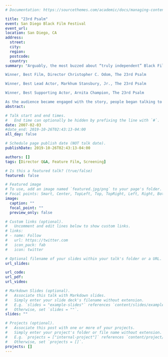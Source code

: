 ```yaml
---
# Documentation: https://sourcethemes.com/academic/docs/managing-content/

title: "23rd Psalm"
event: San Diego Black Film Festival
event_url:
location: San Diego, CA
address:
  street:
  city:
  region:
  postcode:
  country:
summary: "Arguably, the most buzzed about “truly independent” Black Film of 2007, The 23rd Psalm, lived up to it’s hype at its first public screening by winning three awards, including the San Diego Black Film Festival’s highest honor, at its freshmen entrée into the festival circuit:

Winner, Best Film, Director Christopher C. Odom, The 23rd Psalm

Winner, Best Lead Actor, Markhum Stansbury, Jr., The 23rd Psalm

Winner, Best Supporting Actor, Arnita Champion, The 23rd Psalm

As the audience became engaged with the story, people began talking to the screen, “oh my God, she’s crazy”, “he’s a liar”. There were many teary eyes during the emotional scenes as well as deep guffaws during the humorous moments. One festival participant, Rick Bartlett of San Diego, even reported that The 23rd Psalm, “healed” his back problem while watching the movie."
abstract:

# Talk start and end times.
#   End time can optionally be hidden by prefixing the line with `#`.
date: 2007-02-03
#date_end: 2019-10-26T02:43:13-04:00
all_day: false

# Schedule page publish date (NOT talk date).
publishDate: 2019-10-26T02:43:13-04:00

authors: []
tags: [Director Q&A, Feature Film, Screening]

# Is this a featured talk? (true/false)
featured: false

# Featured image
# To use, add an image named `featured.jpg/png` to your page's folder.
# Focal points: Smart, Center, TopLeft, Top, TopRight, Left, Right, BottomLeft, Bottom, BottomRight.
image:
  caption: ""
  focal_point: ""
  preview_only: false

# Custom links (optional).
#   Uncomment and edit lines below to show custom links.
# links:
# - name: Follow
#   url: https://twitter.com
#   icon_pack: fab
#   icon: twitter

# Optional filename of your slides within your talk's folder or a URL.
url_slides:

url_code:
url_pdf:
url_video:

# Markdown Slides (optional).
#   Associate this talk with Markdown slides.
#   Simply enter your slide deck's filename without extension.
#   E.g. `slides = "example-slides"` references `content/slides/example-slides.md`.
#   Otherwise, set `slides = ""`.
slides: ""

# Projects (optional).
#   Associate this post with one or more of your projects.
#   Simply enter your project's folder or file name without extension.
#   E.g. `projects = ["internal-project"]` references `content/project/deep-learning/index.md`.
#   Otherwise, set `projects = []`.
projects: []
---
```

